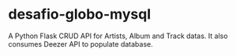 # desafio-globo-mysql
A Python Flask CRUD API for Artists, Album and Track datas. It also consumes Deezer API to populate database.
